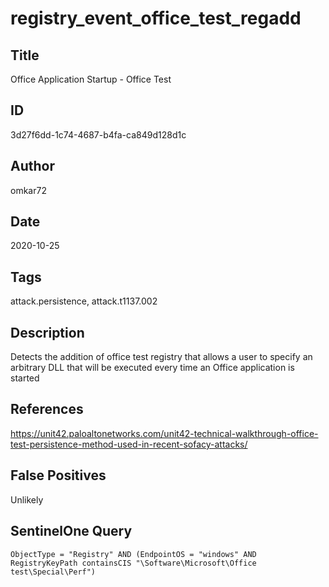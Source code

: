 # registry_event_office_test_regadd

## Title
Office Application Startup - Office Test

## ID
3d27f6dd-1c74-4687-b4fa-ca849d128d1c

## Author
omkar72

## Date
2020-10-25

## Tags
attack.persistence, attack.t1137.002

## Description
Detects the addition of office test registry that allows a user to specify an arbitrary DLL that will be executed every time an Office application is started

## References
https://unit42.paloaltonetworks.com/unit42-technical-walkthrough-office-test-persistence-method-used-in-recent-sofacy-attacks/

## False Positives
Unlikely

## SentinelOne Query
```
ObjectType = "Registry" AND (EndpointOS = "windows" AND RegistryKeyPath containsCIS "\Software\Microsoft\Office test\Special\Perf")

```